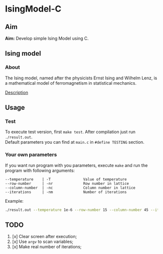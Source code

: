 # IsingModel-C

## Aim

**Aim:** Develop simple Ising Model using C.

## Ising model

### About

The Ising model, named after the physicists Ernst Ising and Wilhelm Lenz, 
is a mathematical model of ferromagnetism in statistical mechanics.

[Description](https://en.wikipedia.org/wiki/Ising_model#Two_dimensions)

## Usage

### Test

To execute test version, first `make test`. After compilation just run `./result.out`.  
Default parameters you can find at `main.c` in `#define TESTING` section.

### Your own parameters

If you want run program with you parameters, execute `make` and run the program with following arguments:
```
--temperature    | -T               Value of temperature
--row-number     | -nr              Row number in lattice
--column-number  | -nc              Column number in lattice
--iterations     | -nm              Number of iterations
```

Example:
```sh
./result.out --temperature 1e-6 --row-number 15 --column-number 45 --iterations 1000
```

## TODO

1. [x] Clear screen after execution;
2. [x] Use `argv` to scan variables;
3. [x] Make real number of iterations;
